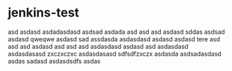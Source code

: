 # jenkins-test
asd
asdasd
asdadasdasd
asdsad
asdada
asd
asd
asd
asdasd
sddas
asdsad
asdasd
qweqwe
asdasd
sad
assdasda
asdasdasd
asdasd
asdasd
tere
asd
asd
asd
asdasd
asd
asd
asd
asdasdasd
asdasd
asd
asdasdasd
asdasdasasd
zxczxczxc
asdasdasasd
sdfsdfzxczx
asdasda
asdsadasdasd
asdas
sadasd
asdasdsdfs
asdas
